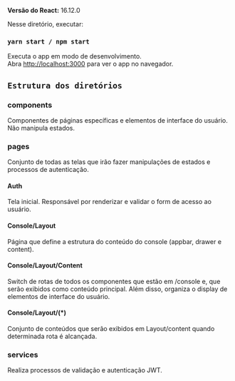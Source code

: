 **Versão do React:** 16.12.0

Nesse diretório, executar:

### `yarn start / npm start`

Executa o app em modo de desenvolvimento.<br />
Abra [http://localhost:3000](http://localhost:3000) para ver o app no navegador.

## `Estrutura dos diretórios`

### components ###

Componentes de páginas específicas e elementos de interface do usuário. Não manipula
estados.

### pages ###

Conjunto de todas as telas que irão fazer manipulações de estados e processos de autenticação.

#### Auth #### 

Tela inicial. Responsável por renderizar e validar o form de acesso ao usuário. 

#### Console/Layout ####

Página que define a estrutura do conteúdo do console (appbar, drawer e content).

#### Console/Layout/Content ####

Switch de rotas de todos os componentes que estão em /console e, que serão exibidos como conteúdo principal. Além disso, organiza o display de elementos de interface do usuário.

#### Console/Layout/(*) ####

Conjunto de conteúdos que serão exibidos em Layout/content quando determinada rota é alcançada.

### services ###

Realiza processos de validação e autenticação JWT.
